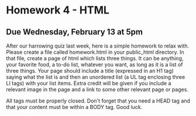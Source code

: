 # Homework 4 - HTML

## Due Wednesday, February 13 at 5pm

After our harrowing quiz last week, here is a simple homework to relax with. 
Please create a file called homework.html in your public_html directory. In 
that file, create a page of html which lists three things. It can be anything, 
your favorite food, a to-do list, whatever you want, as long as it is a list of 
three things. Your page should include a title (expressed in an H1 tag) saying 
what the list is and then an unordered list (a UL tag enclosing three LI tags) 
with your list items. Extra credit will be given if you include a relevant 
image in the page and a link to some other relevant page or pages. 

All tags must be properly closed. Don't forget that you need a HEAD tag and 
that your content must be within a BODY tag. Good luck.
